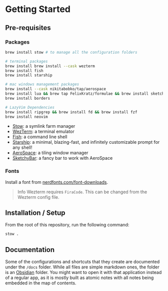 # Getting Started

## Pre-requisites

### Packages

```sh
brew install stow # to manage all the configuration folders

# terminal packages
brew install brew install --cask wezterm
brew install fish
brew install starship

# mac windows management packages
brew install --cask nikitabobko/tap/aerospace
brew install lua && brew tap FelixKratz/formulae && brew install sketchybar
brew install borders

# LazyVim Dependencies
brew install ripgrep && brew install fd && brew install fzf
brew install neovim
```

* [Stow](https://www.gnu.org/software/stow/manual/stow.html): a symlink farm manager
* [WezTerm](https://wezfurlong.org/wezterm/): a terminal emulator
* [Fish](https://fishshell.com/): a command line shell
* [Starship](https://starship.rs/): a minimal, blazing-fast, and infinitely
  customizable prompt for any shell!
* [AeroSpace](https://github.com/nikitabobko/AeroSpace): a tiling window manager
* [SketchyBar](https://felixkratz.github.io/SketchyBar/): a fancy bar to work with
  AeroSpace

### Fonts

Install a font from [nerdfonts.com/font-downloads](nerdfonts.com/font-downloads).

> Info
> Wezterm requires `FiraCode`. This can be changed from the Wezterm config file.

## Installation / Setup

From the root of this repository, run the following command:

```sh
stow .
```

## Documentation

Some of the configurations and shortcuts that they create are documented under
the `/docs` folder.
While all files are simple markdown ones, the folder is an
[Obsidian](https://obsidian.md/) folder. You might want to open it with that
application instead of a regular app, as it is mostly built as atomic notes with
all notes being embedded in the map of contents.
